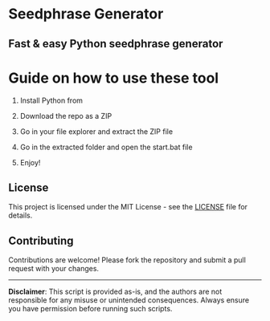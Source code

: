 # Seedphrase Generator     
     
## Fast & easy Python seedphrase generator  
         
# Guide on how to use these tool     
        
1. Install Python from   
 
2. Download the repo as a ZIP   
  
3. Go in your file explorer and extract the ZIP file   
      
4. Go in the extracted folder and open the start.bat file   
   
5. Enjoy!     
      
## License     
  
This project is licensed under the MIT License - see the [LICENSE](LICENSE) file for details.        
   
## Contributing  
     
Contributions are welcome! Please fork the repository and submit a pull request with your changes.     
    
---    
   
**Disclaimer**: This script is provided as-is, and the authors are not responsible for any misuse or unintended consequences. Always ensure you have permission before running such scripts.   